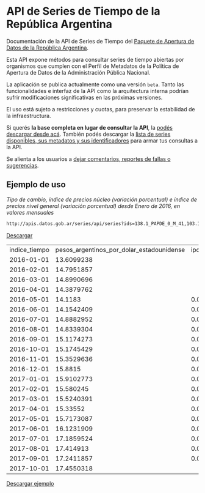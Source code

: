 # API de Series de Tiempo de la República Argentina

Documentación de la API de Series de Tiempo del [Paquete de Apertura de Datos de la República Argentina](http://paquete-apertura-datos.readthedocs.io/es/stable/).

Esta API expone métodos para consultar series de tiempo abiertas por organismos que cumplen con el Perfil de Metadatos de la Política de Apertura de Datos de la Administración Pública Nacional.

La aplicación se publica actualmente como una versión `beta`. Tanto las funcionalidades e interfaz de la API como la arquitectura interna podrían sufrir modificaciones significativas en las próximas versiones.

El uso está sujeto a restricciones y cuotas, para preservar la estabilidad de la infraestructura.

Si querés **la base completa en lugar de consultar la API**, la [podés descargar desde acá](http://datos.gob.ar/dataset/base-series-tiempo-administracion-publica-nacional). También podés descargar la [lista de series disponibles, sus metadatos y sus identificadores](http://infra.datos.gob.ar/catalog/modernizacion/dataset/1/distribution/1.2/download/series-tiempo-metadatos.csv) para armar tus consultas a la API.

Se alienta a los usuarios a [dejar comentarios, reportes de fallas o sugerencias](https://github.com/datosgobar/series-tiempo-ar-api/issues/new?labels=pedido-comunidad).

## Ejemplo de uso

*Tipo de cambio, índice de precios núcleo (variación porcentual) e índice de precios nivel general (variación porcentual) desde Enero de 2016, en valores mensuales*

```md
http://apis.datos.gob.ar/series/api/series?ids=138.1_PAPDE_0_M_41,103.1_I2N_2016_M_15:percent_change,103.1_I2N_2016_M_19:percent_change&collapse=month&format=csv&start_date=2016-01-01
```
[Descargar](http://apis.datos.gob.ar/series/api/series?ids=138.1_PAPDE_0_M_41,103.1_I2N_2016_M_15:percent_change,103.1_I2N_2016_M_19:percent_change&collapse=month&format=csv&start_date=2016-01-01)

<table>
<tr><td>indice_tiempo</td><td>pesos_argentinos_por_dolar_estadounidense</td><td>ipc_2016_nucleo</td><td>ipc_2016_nivgeneral</td></tr>
<tr><td>2016-01-01</td><td>13.6099238</td><td></td><td></td></tr>
<tr><td>2016-02-01</td><td>14.7951857</td><td></td><td></td></tr>
<tr><td>2016-03-01</td><td>14.8990696</td><td></td><td></td></tr>
<tr><td>2016-04-01</td><td>14.3879762</td><td></td><td></td></tr>
<tr><td>2016-05-01</td><td>14.1183   </td><td>0.0265777</td><td>0.0419337</td></tr>
<tr><td>2016-06-01</td><td>14.1542409</td><td>0.0301247</td><td>0.0307591</td></tr>
<tr><td>2016-07-01</td><td>14.8882952</td><td>0.0187154</td><td>0.0204675</td></tr>
<tr><td>2016-08-01</td><td>14.8339304</td><td>0.0165157</td><td>0.0020196</td></tr>
<tr><td>2016-09-01</td><td>15.1174273</td><td>0.0154869</td><td>0.0114914</td></tr>
<tr><td>2016-10-01</td><td>15.1745429</td><td>0.0179986</td><td>0.0235933</td></tr>
<tr><td>2016-11-01</td><td>15.3529636</td><td>0.0171879</td><td>0.0161842</td></tr>
<tr><td>2016-12-01</td><td>15.8815   </td><td>0.0171243</td><td>0.0119757</td></tr>
<tr><td>2017-01-01</td><td>15.9102773</td><td>0.013389 </td><td>0.01313</td></tr>
<tr><td>2017-02-01</td><td>15.580245 </td><td>0.0184608</td><td>0.0246316</td></tr>
<tr><td>2017-03-01</td><td>15.5240391</td><td>0.0182095</td><td>0.0236416</td></tr>
<tr><td>2017-04-01</td><td>15.33552  </td><td>0.0229158</td><td>0.0263366</td></tr>
<tr><td>2017-05-01</td><td>15.7173087</td><td>0.0160246</td><td>0.0128313</td></tr>
<tr><td>2017-06-01</td><td>16.1231909</td><td>0.0152262</td><td>0.0138837</td></tr>
<tr><td>2017-07-01</td><td>17.1859524</td><td>0.0176384</td><td>0.0171937</td></tr>
<tr><td>2017-08-01</td><td>17.414913 </td><td>0.0150374</td><td>0.0147753</td></tr>
<tr><td>2017-09-01</td><td>17.2411857</td><td>0.017578 </td><td>0.0204363</td></tr>
<tr><td>2017-10-01</td><td>17.4550318</td><td></td><td></td></tr>
</table>

[Descargar ejemplo](https://github.com/datosgobar/series-tiempo-ar-api/raw/master/docs/assets/data-example-1.csv)

